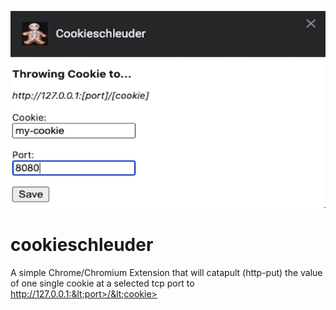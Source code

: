 ![Alt text](images/screenshot.png?raw=true "Screenshot")

# cookieschleuder
A simple Chrome/Chromium Extension that will catapult (http-put) the value of one single cookie at a selected tcp port to http://127.0.0.1:&lt;port>/&lt;cookie>
